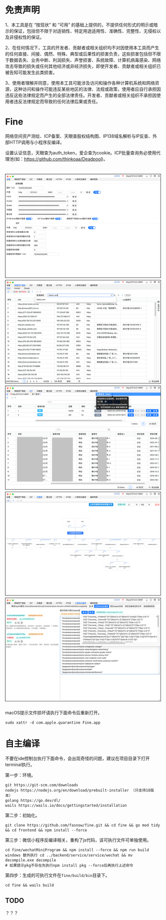 # 免责声明
1、本工具是在 “按现状” 和 “可用” 的基础上提供的，不提供任何形式的明示或暗示的保证，包括但不限于对适销性、特定用途适用性、准确性、完整性、无侵权以及非侵权性的保证。

2、在任何情况下，工具的开发者、贡献者或相关组织均不对因使用本工具而产生的任何直接、间接、偶然、特殊、典型或后果性的损害负责，这些损害包括但不限于数据丢失、业务中断、利润损失、声誉损害、系统故障、计算机病毒感染、网络攻击导致的损失或任何其他经济或非经济损失，即使开发者、贡献者或相关组织已被告知可能发生此类损害。

3、使用者理解并同意，使用本工具可能涉及访问和操作各种计算机系统和网络资源，这种访问和操作可能违反某些地区的法律、法规或政策，使用者应自行承担因违反这些法律规定而产生的全部法律责任。开发者、贡献者或相关组织不承担因使用者违反法律规定而导致的任何法律后果或责任。
# Fine

网络空间资产测绘、ICP备案、天眼查股权结构图、IP138域名解析与IP反查、外部HTTP调用与小程序反编译。

设置认证信息，天眼查为auth_token，爱企查为cookie。ICP批量查询务必使用代理池(如：https://github.com/thinkoaa/Deadpool)。

![1](README_images/img_4.png)
![2](README_images/img.png)
![3](README_images/img_2.png)
![4](README_images/img_3.png)
![5](README_images/img_1.png)
=======

macOS提示文件损坏请执行下面命令后重新打开。

```
sudo xattr -d com.apple.quarantine Fine.app
```
# 自主编译

不要在ide控制台执行下面命令，会出现奇怪的问题，建议在项目目录下打开terminal执行。

第一步：环境。

```
git https://git-scm.com/downloads
nodejs https://nodejs.org/en/download/prebuilt-installer （只支持18版本）
golang https://go.dev/dl/
wails https://wails.io/docs/gettingstarted/installation
```

第二步：初始化。

```
git clone https://github.com/fasnow/fine.git && cd fine && go mod tidy && cd frontend && npm install --force  
```

第三步：微信小程序反编译相关，重构了js代码，该可执行文件可单独使用。

```
cd fine/wechatMiniProgram && npm install --force && npm run build
windows 额外执行 cd ../backend/service/service/wechat && mv decompile.exe decompile
# 如果提示pkg不存在先执行npm install pkg --force后再执行上述命令
```


第四步：生成的可执行文件在`fine/build/bin`目录下。

```
cd fine && wails build
```

## TODO

？？？

